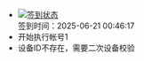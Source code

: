 - [![签到状态](https://github.com/womade/Cloud189-Actions/actions/workflows/main.yml/badge.svg?branch=main)](https://github.com/womade/Cloud189-Actions/actions/workflows/main.yml) <br> 签到时间：2025-06-21 00:46:17
- 开始执行帐号1
- 设备ID不存在，需要二次设备校验

